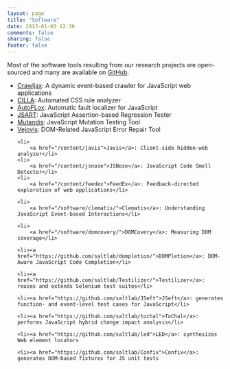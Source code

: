 ```yaml
---
layout: page
title: "Software"
date: 2013-01-03 12:36
comments: false
sharing: false
footer: false
---
```


<div>
Most of the software tools resulting from our research projects are open-sourced and many are available on <a href="https://github.com/saltlab/">GitHub</a>.</div>
	
<p>	
<ul>
	<li>
		<a href="http://crawljax.com">Crawljax</a>: A dynamic event-based crawler for JavaScript web applications</li>
	<li>
		<a href="https://github.com/saltlab/cilla">CILLA</a>: Automated CSS rule analyzer</li>
	<li>
		<a href="http://ece.ubc.ca/~frolino/projects/autoflox/">AutoFLox</a>:&nbsp;Automatic fault localizer for JavaScript</li>
	<li>
		<a href="/content/jsart/">JSART</a>: JavaScript Assertion-based Regression Tester</li>
	<li>
		<a href="https://github.com/saltlab/mutandis/">Mutandis</a>: JavaScript Mutation Testing Tool</li>
	<li>
		<a href="http://ece.ubc.ca/~frolino/projects/vejovis/">Vejovis</a>: DOM-Related JavaScript Error Repair Tool</li>

	<li>
		<a href="/content/javis">Javis</a>: Client-side hidden-web analyzer</li>	
	<li>
		<a href="/content/jsnose">JSNose</a>: JavaScript Code Smell Detector</li>	
	<li>
		<a href="/content/feedex">FeedEx</a>: Feedback-directed exploration of web applications</li>	
	
	<li>
		<a href="/software/clematis/">Clematis</a>: Understanding JavaScript Event-based Interactions</li>	 
	
	<li>
		<a href="/software/domcovery/">DOMCovery</a>: Measuring DOM coverage</li>

	<li><a href="https://github.com/saltlab/dompletion/">DOMPletion</a>: DOM-Aware JavaScript Code Completion</li>
	
	<li><a href="https://github.com/saltlab/Testilizer/">Testilizer</a>: reuses and extends Selenium test suites</li>

	<li><a href="https://github.com/saltlab/JSeft">JSeft</a>: generates function- and event-level test cases for JavaScript</li>
	
	<li><a href="https://github.com/saltlab/tochal">ToChal</a>: performs JavaScript hybrid change impact analysis</li>

	<li><a href="https://github.com/saltlab/led">LED</a>: synthesizes Web element locators 

	<li><a href="https://github.com/saltlab/Confix">Confix</a>: generates DOM-based fixtures for JS unit tests

	

	
</ul>
</p>
